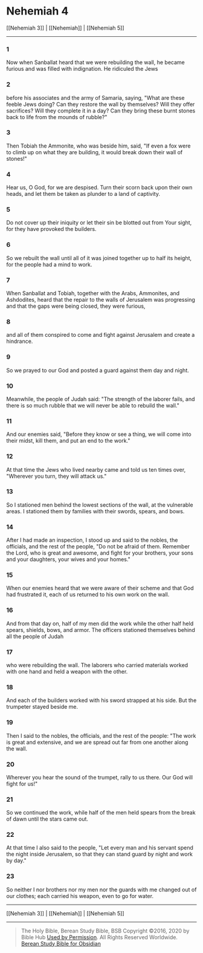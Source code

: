# Nehemiah 4

[[Nehemiah 3]] | [[Nehemiah]] | [[Nehemiah 5]]

---

### 1
Now when Sanballat heard that we were rebuilding the wall, he became furious and was filled with indignation. He ridiculed the Jews

### 2
before his associates and the army of Samaria, saying, "What are these feeble Jews doing? Can they restore the wall by themselves? Will they offer sacrifices? Will they complete it in a day? Can they bring these burnt stones back to life from the mounds of rubble?"

### 3
Then Tobiah the Ammonite, who was beside him, said, "If even a fox were to climb up on what they are building, it would break down their wall of stones!"

### 4
Hear us, O God, for we are despised. Turn their scorn back upon their own heads, and let them be taken as plunder to a land of captivity.

### 5
Do not cover up their iniquity or let their sin be blotted out from Your sight, for they have provoked the builders.

### 6
So we rebuilt the wall until all of it was joined together up to half its height, for the people had a mind to work.

### 7
When Sanballat and Tobiah, together with the Arabs, Ammonites, and Ashdodites, heard that the repair to the walls of Jerusalem was progressing and that the gaps were being closed, they were furious,

### 8
and all of them conspired to come and fight against Jerusalem and create a hindrance.

### 9
So we prayed to our God and posted a guard against them day and night.

### 10
Meanwhile, the people of Judah said: "The strength of the laborer fails, and there is so much rubble that we will never be able to rebuild the wall."

### 11
And our enemies said, "Before they know or see a thing, we will come into their midst, kill them, and put an end to the work."

### 12
At that time the Jews who lived nearby came and told us ten times over, "Wherever you turn, they will attack us."

### 13
So I stationed men behind the lowest sections of the wall, at the vulnerable areas. I stationed them by families with their swords, spears, and bows.

### 14
After I had made an inspection, I stood up and said to the nobles, the officials, and the rest of the people, "Do not be afraid of them. Remember the Lord, who is great and awesome, and fight for your brothers, your sons and your daughters, your wives and your homes."

### 15
When our enemies heard that we were aware of their scheme and that God had frustrated it, each of us returned to his own work on the wall.

### 16
And from that day on, half of my men did the work while the other half held spears, shields, bows, and armor. The officers stationed themselves behind all the people of Judah

### 17
who were rebuilding the wall. The laborers who carried materials worked with one hand and held a weapon with the other.

### 18
And each of the builders worked with his sword strapped at his side. But the trumpeter stayed beside me.

### 19
Then I said to the nobles, the officials, and the rest of the people: "The work is great and extensive, and we are spread out far from one another along the wall.

### 20
Wherever you hear the sound of the trumpet, rally to us there. Our God will fight for us!"

### 21
So we continued the work, while half of the men held spears from the break of dawn until the stars came out.

### 22
At that time I also said to the people, "Let every man and his servant spend the night inside Jerusalem, so that they can stand guard by night and work by day."

### 23
So neither I nor brothers nor my men nor the guards with me changed out of our clothes; each carried his weapon, even to go for water.

---

[[Nehemiah 3]] | [[Nehemiah]] | [[Nehemiah 5]]

---

> The Holy Bible, Berean Study Bible, BSB
> Copyright &copy;2016, 2020 by Bible Hub
> [Used by Permission](https://berean.bible/terms.htm). All Rights Reserved Worldwide.
> [Berean Study Bible for Obsidian](https://github.com/gapmiss/berean-study-bible-for-obsidian)

